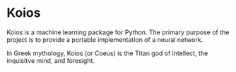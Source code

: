 # Koios
Koios is a machine learning package for Python. The primary purpose of the 
project is to provide a portable implementation of a neural network.

In Greek mythology, Koios (or Coeus) is the Titan god of intellect, the
inquisitve mind, and foresight.

